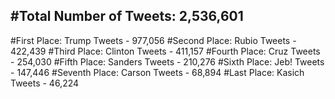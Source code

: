 #Total Number of Tweets: 2,536,601 
---
#First Place: Trump Tweets - 977,056
#Second Place: Rubio Tweets - 422,439
#Third Place: Clinton Tweets - 411,157
#Fourth Place: Cruz Tweets - 254,030
#Fifth Place: Sanders Tweets - 210,276
#Sixth Place: Jeb! Tweets - 147,446
#Seventh Place: Carson Tweets - 68,894
#Last Place: Kasich Tweets - 46,224
